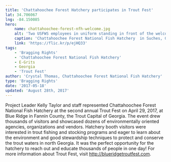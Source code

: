 ```yaml
---
title: 'Chattahoochee Forest Hatchery participates in Trout Fest'
lat: 34.706067
lng: -84.150085
hero:
    name: chattahoochee-forest-nfh-welcome.jpg
    alt: 'Two USFWS employees in uniform standing in front of the welcome sign at the hatchery.'
    caption: 'Chattahoochee Forest National Fish Hatchery  in Suches, GA. Photo by USFWS.'
    link: 'https://flic.kr/p/ejHQ33'
tags:
    - 'Bragging Rights'
    - 'Chattahoochee Forest National Fish Hatchery'
    - E-Grits
    - Georgia
    - 'Trout Fest'
author: 'Crystal Thomas, Chattahoochee Forest National Fish Hatchery'
type: 'Bragging Rights'
date: '2017-05-18'
updated: 'August 28th, 2017'
---
```


Project Leader Kelly Taylor and staff represented Chattahoochee Forest National Fish Hatchery at the second annual Trout Fest on April 29, 2017, at Blue Ridge in Fannin County, the Trout Capital of Georgia. The event drew thousands of visitors and showcased dozens of environmentally oriented agencies, organizations and vendors.  Hatchery booth visitors were interested in trout fishing and stocking programs and eager to learn about the environment and good stewardship techniques to protect and conserve the trout waters in north Georgia. It was the perfect opportunity for the hatchery to reach out and educate thousands of people in one day! For more information about Trout Fest, visit http://blueridgetroutfest.com. 
